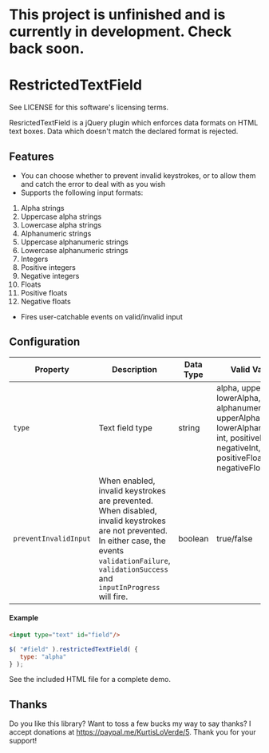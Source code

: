 # This project is unfinished and is currently in development.  Check back soon.

RestrictedTextField
===================

See LICENSE for this software's licensing terms.

ResrictedTextField is a jQuery plugin which enforces data formats on HTML text boxes.  Data which doesn't match the declared format is rejected.


## Features

* You can choose whether to prevent invalid keystrokes, or to allow them and catch the error to deal with as you wish
* Supports the following input formats:

1.  Alpha strings
2.  Uppercase alpha strings
3.  Lowercase alpha strings
4.  Alphanumeric strings
5.  Uppercase alphanumeric strings
6.  Lowercase alphanumeric strings
7.  Integers
8.  Positive integers
9.  Negative integers
10.  Floats
11.  Positive floats
12.  Negative floats

* Fires user-catchable events on valid/invalid input


## Configuration

| Property | Description   | Data Type | Valid Values         | Default Value |
| -------- | --------------|---------- |----------------------|---------------|
| `type`   | Text field type | string | alpha, upperAlpha, lowerAlpha, alphanumeric, upperAlphanumeric, lowerAlphanumeric, int, positiveInt, negativeInt, float, positiveFloat, negativeFloat | null |
| `preventInvalidInput` | When enabled, invalid keystrokes are prevented.  When disabled, invalid keystrokes are not prevented.  In either case, the events `validationFailure`, `validationSuccess` and `inputInProgress` will fire. | boolean | true/false | true |


#### Example


```html
<input type="text" id="field"/>
```
```javascript
$( "#field" ).restrictedTextField( {
   type: "alpha"
} );
```

See the included HTML file for a complete demo.


## Thanks

Do you like this library?  Want to toss a few bucks my way to say thanks?  I accept donations at https://paypal.me/KurtisLoVerde/5.  Thank you for your support!
